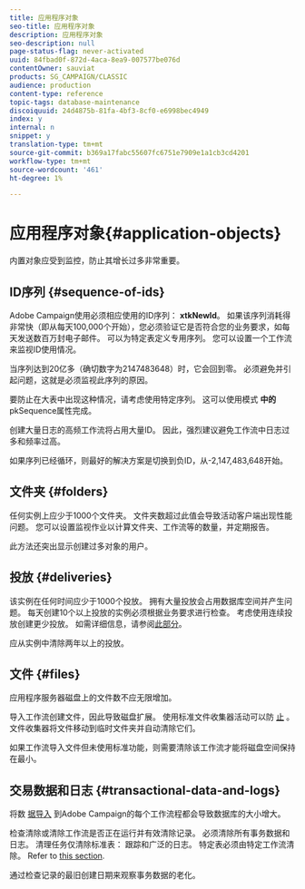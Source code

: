 ```yaml
---
title: 应用程序对象
seo-title: 应用程序对象
description: 应用程序对象
seo-description: null
page-status-flag: never-activated
uuid: 84fbad0f-872d-4aca-8ea9-007577be076d
contentOwner: sauviat
products: SG_CAMPAIGN/CLASSIC
audience: production
content-type: reference
topic-tags: database-maintenance
discoiquuid: 24d4875b-81fa-4bf3-8cf0-e6998bec4949
index: y
internal: n
snippet: y
translation-type: tm+mt
source-git-commit: b369a17fabc55607fc6751e7909e1a1cb3cd4201
workflow-type: tm+mt
source-wordcount: '461'
ht-degree: 1%

---
```



# 应用程序对象{#application-objects}

内置对象应受到监控，防止其增长过多非常重要。

## ID序列 {#sequence-of-ids}

Adobe Campaign使用必须相应使用的ID序列： **xtkNewId**。 如果该序列消耗得非常快（即从每天100,000个开始），您必须验证它是否符合您的业务要求，如每天发送数百万封电子邮件。 可以为特定表定义专用序列。 您可以设置一个工作流来监视ID使用情况。

当序列达到20亿多（确切数字为2147483648）时，它会回到零。 必须避免并引起问题，这就是必须监视此序列的原因。

要防止在大表中出现这种情况，请考虑使用特定序列。 这可以使用模式 **中的** pkSequence属性完成。

创建大量日志的高频工作流将占用大量ID。 因此，强烈建议避免工作流中日志过多和频率过高。

如果序列已经循环，则最好的解决方案是切换到负ID，从-2,147,483,648开始。

## 文件夹 {#folders}

任何实例上应少于1000个文件夹。 文件夹数超过此值会导致活动客户端出现性能问题。 您可以设置监视作业以计算文件夹、工作流等的数量，并定期报告。

此方法还突出显示创建过多对象的用户。

## 投放 {#deliveries}

该实例在任何时间应少于1000个投放。 拥有大量投放会占用数据库空间并产生问题。 每天创建10个以上投放的实例必须根据业务要求进行检查。 考虑使用连续投放创建更少投放。 如需详细信息，请参阅[此部分](../../workflow/using/continuous-delivery.md)。

应从实例中清除两年以上的投放。

## 文件 {#files}

应用程序服务器磁盘上的文件数不应无限增加。

导入工作流创建文件，因此导致磁盘扩展。 使用标准文件收集器活动可以防 [止](../../workflow/using/file-collector.md) 。 文件收集器将文件移动到临时文件夹并自动清除它们。

如果工作流导入文件但未使用标准功能，则需要清除该工作流才能将磁盘空间保持在最小。

## 交易数据和日志 {#transactional-data-and-logs}

将数 [据导入](../../workflow/using/data-life-cycle.md#work-table) 到Adobe Campaign的每个工作流程都会导致数据库的大小增大。

检查清除或清除工作流是否正在运行并有效清除记录。 必须清除所有事务数据和日志。 清理任务仅清除标准表： 跟踪和广泛的日志。 特定表必须由特定工作流清除。 Refer to [this section](../../workflow/using/monitoring-workflow-execution.md#purging-the-logs).

通过检查记录的最旧创建日期来观察事务数据的老化。
